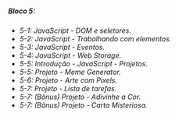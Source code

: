 ##### Bloco 5:
- *5-1: JavaScript - DOM e seletores.*
- *5-2: JavaScript - Trabalhando com elementos.*
- *5-3: JavaScript - Eventos.*
- *5-4: JavaScript - Web Storage.*
- *5-5: Introdução - JavaScript - Projetos.*
- *5-5: Projeto - Meme Generator.*
- *5-6: Projeto - Arte com Pixels.*
- *5-7: Projeto - Lista de tarefas.*
- *5-7: (Bônus) Projeto - Adivinhe a Cor.*
- *5-7: (Bônus) Projeto - Carta Misteriosa.*
